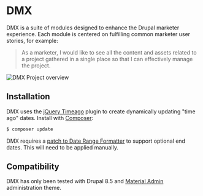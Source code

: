 # DMX

DMX is a suite of modules designed to enhance the Drupal marketer experience. Each module is centered on fulfilling common marketer user stories, for example:

> As a marketer, I would like to see all the content and assets related to a project gathered in a single place so that I can effectively manage the project.

![DMX Project overview](http://johnmoney.github.io/files/projects/dmx/dmx-project-overview.gif)


## Installation

DMX uses the [jQuery Timeago](http://timeago.yarp.com/) plugin to create dynamically updating "time ago" dates. Install with [Composer](https://getcomposer.org/):

```bash
$ composer update
```


DMX requires a [patch to Date Range Formatter](https://www.drupal.org/files/issues/2018-04-17/2961280-date_range_formatter-optional_end_date.patch) to support optional end dates. This will need to be applied manually.

## Compatibility

DMX has only been tested with Drupal 8.5 and [Material Admin](https://www.drupal.org/project/material_admin) administration theme.
